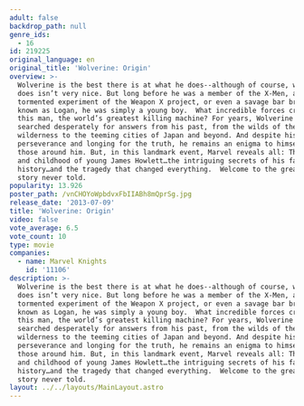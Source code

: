 ```yaml
---
adult: false
backdrop_path: null
genre_ids:
  - 16
id: 219225
original_language: en
original_title: 'Wolverine: Origin'
overview: >-
  Wolverine is the best there is at what he does--although of course, what he
  does isn’t very nice. But long before he was a member of the X-Men, a
  tormented experiment of the Weapon X project, or even a savage bar brawler
  known as Logan, he was simply a young boy.  What incredible forces created
  this man, the world’s greatest killing machine? For years, Wolverine has
  searched desperately for answers from his past, from the wilds of the Canadian
  wilderness to the teeming cities of Japan and beyond. And despite his
  perseverance and longing for the truth, he remains an enigma to himself and
  those around him. But, in this landmark event, Marvel reveals all: The birth
  and childhood of young James Howlett…the intriguing secrets of his family
  history…and the tragedy that changed everything.  Welcome to the greatest
  story never told.
popularity: 13.926
poster_path: /vnCHOYoWpbdvxFbIIABh8mQprSg.jpg
release_date: '2013-07-09'
title: 'Wolverine: Origin'
video: false
vote_average: 6.5
vote_count: 10
type: movie
companies:
  - name: Marvel Knights
    id: '11106'
description: >-
  Wolverine is the best there is at what he does--although of course, what he
  does isn’t very nice. But long before he was a member of the X-Men, a
  tormented experiment of the Weapon X project, or even a savage bar brawler
  known as Logan, he was simply a young boy.  What incredible forces created
  this man, the world’s greatest killing machine? For years, Wolverine has
  searched desperately for answers from his past, from the wilds of the Canadian
  wilderness to the teeming cities of Japan and beyond. And despite his
  perseverance and longing for the truth, he remains an enigma to himself and
  those around him. But, in this landmark event, Marvel reveals all: The birth
  and childhood of young James Howlett…the intriguing secrets of his family
  history…and the tragedy that changed everything.  Welcome to the greatest
  story never told.
layout: ../../layouts/MainLayout.astro
---
```


